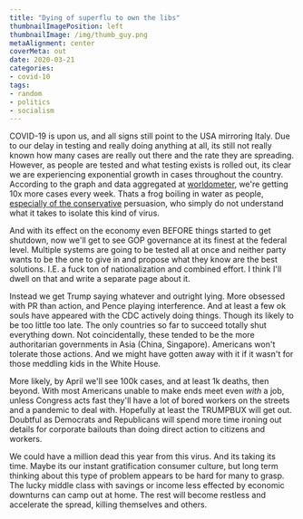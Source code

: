 ```yaml
---
title: "Dying of superflu to own the libs"
thumbnailImagePosition: left
thumbnailImage: /img/thumb_guy.png
metaAlignment: center
coverMeta: out
date: 2020-03-21
categories:
- covid-10
tags:
- random
- politics
- socialism
---
```


COVID-19 is upon us, and all signs still point to the USA mirroring Italy.  Due to our delay in testing and really doing anything at all, its still not really known how many cases are really out there and the rate they are spreading. However, as people are tested and what testing exists is rolled out, its clear we are experiencing exponential growth in cases throughout the country.  According to the graph and data aggregated at [worldometer](https://www.worldometers.info/coronavirus/country/us/), we're getting 10x more cases every week.  Thats a frog boiling in water as people, [especially of the conservative](https://twitter.com/iheartmindy/status/1241156236843745280?s=19) persuasion, who simply do not understand what it takes to isolate this kind of virus.

And with its effect on the economy even BEFORE things started to get shutdown, now we'll get to see GOP governance at its finest at the federal level.  Multiple systems are going to be tested all at once and neither party wants to be the one to give in and propose what they know are the best solutions. I.E. a fuck ton of nationalization and combined effort.  I think I'll dwell on that and write a separate page about it.

Instead we get Trump saying whatever and outright lying. More obsessed with PR than action, and Pence playing interference.  And at least a few ok souls have appeared with the CDC actively doing things.  Though its likely to be too little too late.  The only countries so far to succeed totally shut everything down.  Not coincidentally, these tended to be the more authoritarian governments in Asia (China, Singapore).  Americans won't tolerate those actions.  And we might have gotten away with it if it wasn't for those meddling kids in the White House. 

More likely, by April we'll see 100k cases, and at least 1k deaths, then beyond. With most Americans unable to make ends meet even *with* a job, unless Congress acts fast they'll have a lot of bored workers on the streets and a pandemic to deal with.  Hopefully at least the TRUMPBUX will get out.  Doubtful as Democrats and Republicans will spend more time ironing out details for corporate bailouts than doing direct action to citizens and workers.  

We could have a million dead this year from this virus.  And its taking its time.  Maybe its our instant gratification consumer culture, but long term thinking about this type of problem appears to be hard for many to grasp.  The lucky middle class with savings or income less effected by economic downturns can camp out at home.  The rest will become restless and accelerate the spread, killing themselves and others.

